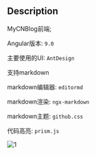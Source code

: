 ## Description

MyCNBlog前端;

Angular版本: `9.0`

主要使用的UI: `AntDesign`

支持markdown

markdown编辑器: `editormd`

markdown渲染: `ngx-markdown`

markdown主题: `github.css`

代码高亮: `prism.js`

![1](https://user-images.githubusercontent.com/38829279/86260632-1e1d4000-bbf0-11ea-8710-e500bf0c1d3a.gif)

